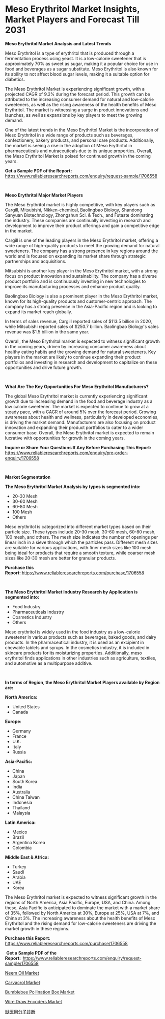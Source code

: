 <p><h1>Meso Erythritol Market Insights, Market Players and Forecast Till 2031</h1></p><p><strong>Meso Erythritol Market Analysis and Latest Trends</strong></p>
<p><p>Meso Erythritol is a type of erythritol that is produced through a fermentation process using yeast. It is a low-calorie sweetener that is approximately 70% as sweet as sugar, making it a popular choice for use in food and beverages as a sugar substitute. Meso Erythritol is also known for its ability to not affect blood sugar levels, making it a suitable option for diabetics.</p><p>The Meso Erythritol Market is experiencing significant growth, with a projected CAGR of 9.3% during the forecast period. This growth can be attributed to the increasing consumer demand for natural and low-calorie sweeteners, as well as the rising awareness of the health benefits of Meso Erythritol. The market is witnessing a surge in product innovations and launches, as well as expansions by key players to meet the growing demand.</p><p>One of the latest trends in the Meso Erythritol Market is the incorporation of Meso Erythritol in a wide range of products such as beverages, confectionery, bakery products, and personal care products. Additionally, the market is seeing a rise in the adoption of Meso Erythritol in pharmaceuticals and nutraceuticals due to its unique properties. Overall, the Meso Erythritol Market is poised for continued growth in the coming years.</p></p>
<p><strong>Get a Sample PDF of the Report:&nbsp;</strong> <a href="https://www.reliableresearchreports.com/enquiry/request-sample/1706558">https://www.reliableresearchreports.com/enquiry/request-sample/1706558</a></p>
<p>&nbsp;</p>
<p><strong>Meso Erythritol Major Market Players</strong></p>
<p><p>The Meso Erythritol market is highly competitive, with key players such as Cargill, Mitsubishi, Nikken-chemical, Baolingbao Biology, Shandong Sanyuan Biotechnology, Zhongshun Sci. & Tech., and Futaste dominating the industry. These companies are continually investing in research and development to improve their product offerings and gain a competitive edge in the market.</p><p>Cargill is one of the leading players in the Meso Erythritol market, offering a wide range of high-quality products to meet the growing demand for natural sweeteners. The company has a strong presence in key regions around the world and is focused on expanding its market share through strategic partnerships and acquisitions.</p><p>Mitsubishi is another key player in the Meso Erythritol market, with a strong focus on product innovation and sustainability. The company has a diverse product portfolio and is continuously investing in new technologies to improve its manufacturing processes and enhance product quality.</p><p>Baolingbao Biology is also a prominent player in the Meso Erythritol market, known for its high-quality products and customer-centric approach. The company has a strong presence in the Asia-Pacific region and is looking to expand its market reach globally.</p><p>In terms of sales revenue, Cargill reported sales of $113.5 billion in 2020, while Mitsubishi reported sales of $250.7 billion. Baolingbao Biology's sales revenue was $1.5 billion in the same year.</p><p>Overall, the Meso Erythritol market is expected to witness significant growth in the coming years, driven by increasing consumer awareness about healthy eating habits and the growing demand for natural sweeteners. Key players in the market are likely to continue expanding their product portfolios and investing in research and development to capitalize on these opportunities and drive future growth.</p></p>
<p>&nbsp;</p>
<p><strong>What Are The Key Opportunities For Meso Erythritol Manufacturers?</strong></p>
<p><p>The global Meso Erythritol market is currently experiencing significant growth due to increasing demand in the food and beverage industry as a low calorie sweetener. The market is expected to continue to grow at a steady pace, with a CAGR of around 5% over the forecast period. Growing awareness about health and wellness, particularly in developed economies, is driving the market demand. Manufacturers are also focusing on product innovation and expanding their product portfolios to cater to a wider consumer base. Overall, the Meso Erythritol market is expected to remain lucrative with opportunities for growth in the coming years.</p></p>
<p><strong>Inquire or Share Your Questions If Any Before Purchasing This Report:</strong> <a href="https://www.reliableresearchreports.com/enquiry/pre-order-enquiry/1706558">https://www.reliableresearchreports.com/enquiry/pre-order-enquiry/1706558</a></p>
<p>&nbsp;</p>
<p><strong>Market Segmentation</strong></p>
<p><strong>The Meso Erythritol Market Analysis by types is segmented into:</strong></p>
<p><ul><li>20-30 Mesh</li><li>30-60 Mesh</li><li>60-80 Mesh</li><li>100 Mesh</li><li>Others</li></ul></p>
<p><p>Meso erythritol is categorized into different market types based on their particle size. These types include 20-30 mesh, 30-60 mesh, 60-80 mesh, 100 mesh, and others. The mesh size indicates the number of openings per linear inch in a sieve through which the particles pass. Different mesh sizes are suitable for various applications, with finer mesh sizes like 100 mesh being ideal for products that require a smooth texture, while coarser mesh sizes like 20-30 mesh are better for granular products.</p></p>
<p><strong>Purchase this Report:&nbsp;</strong><a href="https://www.reliableresearchreports.com/purchase/1706558">https://www.reliableresearchreports.com/purchase/1706558</a></p>
<p>&nbsp;</p>
<p><strong>The Meso Erythritol Market Industry Research by Application is segmented into:</strong></p>
<p><ul><li>Food Industry</li><li>Pharmaceuticals Industry</li><li>Cosmetics Industry</li><li>Others</li></ul></p>
<p><p>Meso erythritol is widely used in the food industry as a low-calorie sweetener in various products such as beverages, baked goods, and dairy products. In the pharmaceutical industry, it is used as an excipient in chewable tablets and syrups. In the cosmetics industry, it is included in skincare products for its moisturizing properties. Additionally, meso erythritol finds applications in other industries such as agriculture, textiles, and automotive as a multipurpose additive.</p></p>
<p>&nbsp;</p>
<p><strong>In terms of Region, the Meso Erythritol Market Players available by Region are:</strong></p>
<p>
    <p> <strong> North America: </strong>
        <ul>
            <li>United States</li>
            <li>Canada</li>
        </ul>
        </p> 
    <p> <strong> Europe: </strong>
        <ul>
            <li>Germany</li>
            <li>France</li>
            <li>U.K.</li>
            <li>Italy</li>
            <li>Russia</li>
        </ul>
        </p> 
    <p> <strong> Asia-Pacific: </strong>
        <ul>
            <li>China</li>
            <li>Japan</li>
            <li>South Korea</li>
            <li>India</li>
            <li>Australia</li>
            <li>China Taiwan</li>
            <li>Indonesia</li>
            <li>Thailand</li>
            <li>Malaysia</li>
        </ul>
        </p> 
    <p> <strong> Latin America: </strong>
        <ul>
            <li>Mexico</li>
            <li>Brazil</li>
            <li>Argentina Korea</li>
            <li>Colombia</li>
        </ul>
        </p> 
    <p> <strong> Middle East & Africa: </strong>
        <ul>
            <li>Turkey</li>
            <li>Saudi</li>
            <li>Arabia</li>
            <li>UAE</li>
            <li>Korea</li>
        </ul>
    </p>
    </p>
<p><p>The Meso Erythritol market is expected to witness significant growth in the regions of North America, Asia Pacific, Europe, USA, and China. Among these, Asia Pacific is anticipated to dominate the market with a market share of 35%, followed by North America at 30%, Europe at 25%, USA at 7%, and China at 3%. The increasing awareness about the health benefits of Meso Erythritol and the rising demand for low-calorie sweeteners are driving the market growth in these regions.</p></p>
<p><strong>Purchase this Report: </strong><a href="https://www.reliableresearchreports.com/purchase/1706558">https://www.reliableresearchreports.com/purchase/1706558</a></p>
<p>&nbsp;<strong>Get a Sample PDF of the Report:&nbsp;&nbsp;</strong><a href="https://www.reliableresearchreports.com/enquiry/request-sample/1706558">https://www.reliableresearchreports.com/enquiry/request-sample/1706558</a></p>
<p><strong></strong></p>
<p><p><a href="https://github.com/joannagoyvaerts/Market-Research-Report-List-1/blob/main/neem-oil-market.md">Neem Oil Market</a></p><p><a href="https://github.com/lubmix/Market-Research-Report-List-1/blob/main/carvacrol-market.md">Carvacrol Market</a></p><p><a href="https://issuu.com/reportprime-2/docs/bumblebee-pollination-box-market-size-2030.pptx">Bumblebee Pollination Box Market</a></p><p><a href="https://issuu.com/reportprime-2/docs/wire-draw-encoders-market-size-2030.pptx">Wire Draw Encoders Market</a></p><p><a href="https://github.com/wkuactfdzwizk06/Market-Research-Report-List-1/blob/main/5357601192455.md">獣医用分子診断</a></p></p>